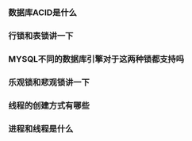 ### 数据库ACID是什么



### 行锁和表锁讲一下



### MYSQL不同的数据库引擎对于这两种锁都支持吗



### 乐观锁和悲观锁讲一下



### 线程的创建方式有哪些



### 进程和线程是什么